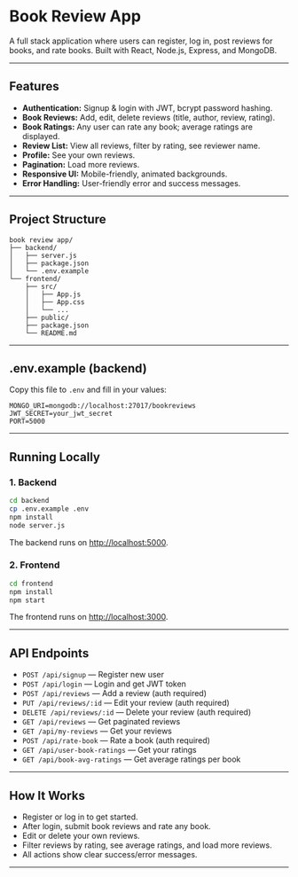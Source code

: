 # Book Review App

A full stack application where users can register, log in, post reviews for books, and rate books. Built with React, Node.js, Express, and MongoDB.

---

## Features

- **Authentication:** Signup & login with JWT, bcrypt password hashing.
- **Book Reviews:** Add, edit, delete reviews (title, author, review, rating).
- **Book Ratings:** Any user can rate any book; average ratings are displayed.
- **Review List:** View all reviews, filter by rating, see reviewer name.
- **Profile:** See your own reviews.
- **Pagination:** Load more reviews.
- **Responsive UI:** Mobile-friendly, animated backgrounds.
- **Error Handling:** User-friendly error and success messages.

---

## Project Structure

```
book review app/
├── backend/
│   ├── server.js
│   ├── package.json
│   └── .env.example
└── frontend/
    ├── src/
    │   ├── App.js
    │   ├── App.css
    │   └── ...
    ├── public/
    ├── package.json
    └── README.md
```

---

## .env.example (backend)

Copy this file to `.env` and fill in your values:

```
MONGO_URI=mongodb://localhost:27017/bookreviews
JWT_SECRET=your_jwt_secret
PORT=5000
```

---

## Running Locally

### 1. Backend

```bash
cd backend
cp .env.example .env
npm install
node server.js
```

The backend runs on [http://localhost:5000](http://localhost:5000).

### 2. Frontend

```bash
cd frontend
npm install
npm start
```

The frontend runs on [http://localhost:3000](http://localhost:3000).

---

## API Endpoints

- `POST /api/signup` — Register new user
- `POST /api/login` — Login and get JWT token
- `POST /api/reviews` — Add a review (auth required)
- `PUT /api/reviews/:id` — Edit your review (auth required)
- `DELETE /api/reviews/:id` — Delete your review (auth required)
- `GET /api/reviews` — Get paginated reviews
- `GET /api/my-reviews` — Get your reviews
- `POST /api/rate-book` — Rate a book (auth required)
- `GET /api/user-book-ratings` — Get your ratings
- `GET /api/book-avg-ratings` — Get average ratings per book

---

## How It Works

- Register or log in to get started.
- After login, submit book reviews and rate any book.
- Edit or delete your own reviews.
- Filter reviews by rating, see average ratings, and load more reviews.
- All actions show clear success/error messages.

---
